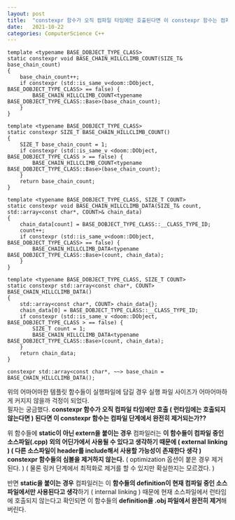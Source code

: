 ```yaml
---
layout: post
title:  "constexpr 함수가 오직 컴파일 타임에만 호출된다면 이 constexpr 함수는 컴파일 단계에서 완전히 제거되는가??"
date:   2021-10-22
categories: ComputerScience C++
---
```


```
template <typename BASE_DOBJECT_TYPE_CLASS>
static constexpr void BASE_CHAIN_HILLCLIMB_COUNT(SIZE_T& base_chain_count)
{
    base_chain_count++;
    if constexpr (std::is_same_v<doom::DObject, BASE_DOBJECT_TYPE_CLASS> == false) {
        BASE_CHAIN_HILLCLIMB_COUNT<typename BASE_DOBJECT_TYPE_CLASS::Base>(base_chain_count);
    }
}

template <typename BASE_DOBJECT_TYPE_CLASS>
static constexpr SIZE_T BASE_CHAIN_HILLCLIMB_COUNT()
{
    SIZE_T base_chain_count = 1;
    if constexpr (std::is_same_v <doom::DObject, BASE_DOBJECT_TYPE_CLASS > == false) {
        BASE_CHAIN_HILLCLIMB_COUNT<typename BASE_DOBJECT_TYPE_CLASS::Base>(base_chain_count);
    }
    return base_chain_count;
}

template <typename BASE_DOBJECT_TYPE_CLASS, SIZE_T COUNT>
static constexpr void BASE_CHAIN_HILLCLIMB_DATA(SIZE_T& count, std::array<const char*, COUNT>& chain_data)
{
    chain_data[count] = BASE_DOBJECT_TYPE_CLASS::__CLASS_TYPE_ID;
    count++;
    if constexpr (std::is_same_v<doom::DObject, BASE_DOBJECT_TYPE_CLASS> == false) {
        BASE_CHAIN_HILLCLIMB_DATA<typename BASE_DOBJECT_TYPE_CLASS::Base>(count, chain_data);
    }
}

template <typename BASE_DOBJECT_TYPE_CLASS, SIZE_T COUNT>
static constexpr std::array<const char*, COUNT> BASE_CHAIN_HILLCLIMB_DATA()
{
    std::array<const char*, COUNT> chain_data{};
    chain_data[0] = BASE_DOBJECT_TYPE_CLASS::__CLASS_TYPE_ID;
    if constexpr (std::is_same_v <doom::DObject, BASE_DOBJECT_TYPE_CLASS > == false) {
        SIZE_T count = 1;
        BASE_CHAIN_HILLCLIMB_DATA<typename BASE_DOBJECT_TYPE_CLASS::Base>(count, chain_data);
    }
    return chain_data;
}

constexpr std::array<const char*, ~~> base_chain = BASE_CHAIN_HILLCLIMB_DATA();
```

위의 어마어마한 템플릿 함수들이 실행파일에 담길 경우 실행 파일 사이즈가 어마어마하게 커지지 않을까 걱정이 되었다.      
필자는 궁금했다. **constexpr 함수가 오직 컴파일 타임에만 호출 ( 런타임에는 호출되지 않는다면 ) 된다면 이 constexpr 함수는 컴파일 단계에서 완전히 제거되는가??**      

위 함수들에 **static이 아닌 extern을 붙이는 경우** 컴파일러는 **이 함수들이 컴파일 중인 소스파일(.cpp) 외의 어딘가에서 사용될 수 있다고 생각하기 때문에 ( external linking ) ( 다른 소스파일이 header를 include해서 사용할 가능성이 존재한다 생각 ) constexpr 함수들의 심볼을 제거하지 않는다.** ( optimization 옵션이 붙은 경우 제거된다. ) ( 물론 링커 단계에서 최적화로 제거를 할 수 있지만 확실한지는 모르겠다. )        

반면 **static을 붙이는 경우** 컴파일러는 이 **함수들의 definition이 현재 컴파일 중인 소스파일에서만 사용된다고 생각**하기 ( internal linking ) 때문에 현재 소스파일에서 런타임에 호출되지 않는다고 확인되면 이 함수들의 **definition을 .obj 파일에서 완전히 제거**해버린다.       